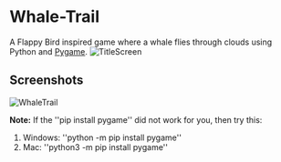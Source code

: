 # Whale-Trail
A Flappy Bird inspired game where a whale flies through clouds using Python and [Pygame](https://www.pygame.org).
![TitleScreen](https://cdn.discordapp.com/attachments/885365409900027915/1008530824217509949/unknown.png)

## Screenshots
![WhaleTrail](https://media.giphy.com/media/DRC7oiD8zDCG83mQp3/giphy.gif)


**Note:** If the ''pip install pygame'' did not work for you, then try this:
1. Windows:
  ''python -m pip install pygame'' 
2. Mac:
  ''python3 -m pip install pygame''
